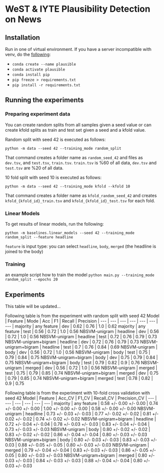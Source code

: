 # WeST & IYTE Plausibility Detection on News

## Installation
Run in one of virtual environment. If you have a server incompatible with venv, do the [following](https://stackoverflow.com/questions/50777849/from-conda-create-requirements-txt-for-pip3):

- `conda create --name plausible`
- `conda activate plausible`
- `conda install pip`
- `pip freeze > requirements.txt`
- `pip install -r requirements.txt`

## Running the experiments

### Preparing experiment data
You can create random splits from all samples given a seed value or can create kfold splits as train and test set given a seed and a kfold value.

Random split with seed 42 is executed as follows:

`python -m data --seed 42 --training_mode random_split` 

That command creates a folder name as `random_seed_42` and files as `dev.tsv`, and `test.tsv`, `train.tsv`. `train.tsv` is %60 of all data, `dev.tsv` and `test.tsv` are %20 of all data.

10 fold split with seed 10 is executed as follows:

`python -m data --seed 42 --training_mode kfold --kfold 10` 

That command creates a folder name as `kfold_random_seed_42` and creates `kfold_{kfold_id}_train.tsv` and `kfold_{kfold_id}_test.tsv` for each fold.

### Linear Models
To get results of linear models, run the following:

`python -m baselines.linear_models --seed 42 --training_mode random_split --feature headline`

`feature` is input type: you can select `headline`, `body`, `merged` (the headline is joined to the body)

### Training

an example script how to train the model `python main.py --training_mode random_split --epochs 20`


## Experiments

This table will be updated...

Following table is from the experiment with random split with seed 42
 Model | Feature | Mode | Acc | F1 | Recall | Precision
| --- | --- | --- | --- | --- | --- | --- |
majority | any feature | dev | 0.62 | 0.76 | 1.0 | 0.62
majority | any feature | test | 0.56 | 0.72 | 1.0 | 0.56
NBSVM-unigram | headline | dev | 0.56 | 0.72 | 1.0 | 0.56
NBSVM-unigram | headline | test | 0.72 | 0.76 | 0.79 | 0.73
NBSVM-unigram+bigram | headline | dev | 0.72 | 0.76 | 0.79 | 0.73
NBSVM-unigram+bigram | headline | test | 0.7 | 0.76 | 0.84 | 0.69
NBSVM-unigram | body | dev | 0.56 | 0.72 | 1.0 | 0.56
NBSVM-unigram | body | test | 0.75 | 0.79 | 0.84 | 0.75
NBSVM-unigram+bigram | body | dev | 0.75 | 0.79 | 0.84 | 0.75
NBSVM-unigram+bigram | body | test | 0.79 | 0.82 | 0.9 | 0.76
NBSVM-unigram | merged | dev | 0.56 | 0.72 | 1.0 | 0.56
NBSVM-unigram | merged | test | 0.75 | 0.79 | 0.85 | 0.74
NBSVM-unigram+bigram | merged | dev | 0.75 | 0.79 | 0.85 | 0.74
NBSVM-unigram+bigram | merged | test | 0.78 | 0.82 | 0.9 | 0.75

Following table is from the experiment with 10-fold cross validation with seed 42
Model | Feature | Acc_CV | F1_CV | Recall_CV | Precision_CV
| --- | --- | --- | --- | --- | --- |
majority | any feature | 0.58 +/- 0.00 +/- 0.00 | 0.74 +/- 0.00 +/- 0.00 | 1.00 +/- 0.00 +/- 0.00 | 0.58 +/- 0.00 +/- 0.00
NBSVM-unigram | headline | 0.73 +/- 0.03 +/- 0.03 | 0.77 +/- 0.02 +/- 0.02 | 0.81 +/- 0.02 +/- 0.02 | 0.74 +/- 0.02 +/- 0.02
NBSVM-unigram+bigram | headline | 0.72 +/- 0.04 +/- 0.04 | 0.78 +/- 0.03 +/- 0.03 | 0.83 +/- 0.04 +/- 0.04 | 0.73 +/- 0.03 +/- 0.03
NBSVM-unigram | body | 0.80 +/- 0.02 +/- 0.02 | 0.83 +/- 0.02 +/- 0.02 | 0.86 +/- 0.04 +/- 0.04 | 0.80 +/- 0.03 +/- 0.03
NBSVM-unigram+bigram | body | 0.80 +/- 0.03 +/- 0.03 | 0.83 +/- 0.03 +/- 0.03 | 0.88 +/- 0.05 +/- 0.05 | 0.80 +/- 0.03 +/- 0.03
NBSVM-unigram | merged | 0.79 +/- 0.04 +/- 0.04 | 0.83 +/- 0.03 +/- 0.03 | 0.86 +/- 0.05 +/- 0.05 | 0.80 +/- 0.03 +/- 0.03
NBSVM-unigram+bigram | merged | 0.80 +/- 0.03 +/- 0.03 | 0.84 +/- 0.03 +/- 0.03 | 0.88 +/- 0.04 +/- 0.04 | 0.80 +/- 0.03 +/- 0.03